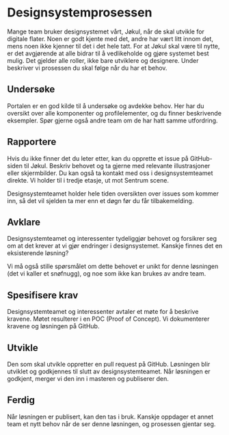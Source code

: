 # Designsystemprosessen

Mange team bruker designsystemet vårt, Jøkul, når de skal  utvikle for digitale flater. Noen er godt kjente med det, andre har vært litt innom det, mens noen ikke kjenner til det i det hele tatt.  For at Jøkul skal være til nytte, er det avgjørende at alle bidrar til å vedlikeholde og gjøre systemet best mulig. Det gjelder alle roller, ikke bare utviklere og designere. Under beskriver vi prosessen du skal følge når du har et behov.  

## Undersøke
Portalen er en god kilde til å undersøke og avdekke behov. Her har du oversikt over alle komponenter og profilelementer, og du finner beskrivende eksempler. Spør gjerne også andre team om de  har hatt samme utfordring.

## Rapportere
Hvis du ikke finner det du leter etter, kan du opprette et issue på GitHub-siden til Jøkul. Beskriv behovet og ta gjerne med relevante illustrasjoner eller skjermbilder. Du kan også ta kontakt med oss i designsystemteamet direkte. Vi holder til i tredje etasje, ut mot Sentrum scene.

Designsystemteamet holder hele tiden oversikten over issues som kommer inn, så det vil sjelden ta mer enn et døgn før du får tilbakemelding. 

## Avklare
Designsystemteamet og interessenter tydeliggjør behovet og forsikrer seg om at det krever at vi gjør endringer i designsystemet. Kanskje finnes det en eksisterende løsning? 

Vi må også stille spørsmålet om dette behovet er unikt for denne løsningen (det vi kaller et snøfnugg), og noe som ikke kan brukes av andre team.

## Spesifisere krav
Designsystemteamet og interessenter avtaler et møte for å beskrive kravene. Møtet resulterer i en POC (Proof of Concept).
Vi dokumenterer kravene og løsningen på GitHub.

## Utvikle
Den som skal utvikle oppretter en pull request på GitHub. Løsningen blir utviklet og godkjennes til slutt av designsystemteamet. Når løsningen er godkjent, merger vi den inn i masteren og publiserer den. 

## Ferdig
Når løsningen er publisert, kan den tas i bruk. Kanskje oppdager et annet team et nytt behov når de ser denne løsningen, og prosessen gjentar seg.
